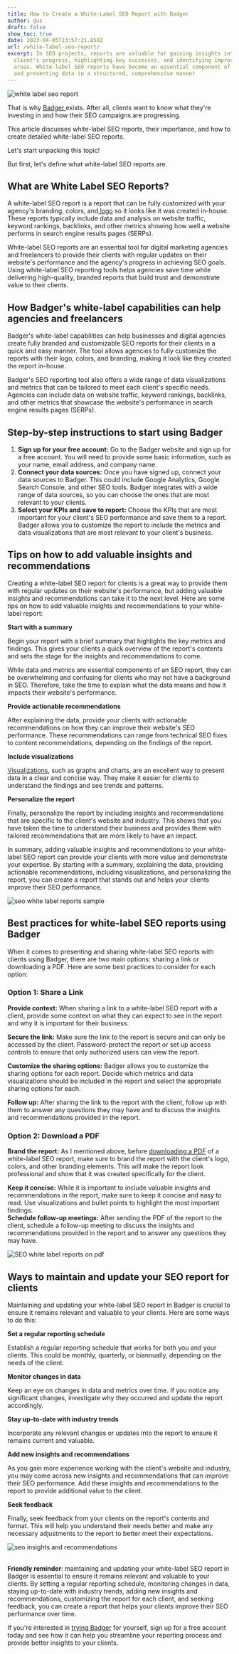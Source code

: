 ```yaml
---
title: How to Create a White-Label SEO Report with Badger
author: gus
draft: false
show_toc: true
date: 2023-04-05T13:57:21.858Z
url: /white-label-seo-report/
excerpt: In SEO projects, reports are valuable for gaining insights into a
  client's progress, highlighting key successes, and identifying improvement
  areas. White-label SEO reports have become an essential component of tracking
  and presenting data in a structured, comprehensive manner
---
```

![white label seo report ](/img/blog/badger-ultim.png)

That is why [Badger ](https://login.getbadger.io/u/login?state=hKFo2SB2YlZNVkprcXdkMU5kNV95QWVaWHYzN2lZZDBJVFhRZKFur3VuaXZlcnNhbC1sb2dpbqN0aWTZIFBuV2JrdWFKWVNYRXZIMmZYTTlQZDJCNWxYNGgxQ3Vzo2NpZNkgMTJtMUJLTHp6dDJQRWZ6RmFVRnhWM0NHSUM3c1FnTDU)exists. After all, clients want to know what they're investing in and how their SEO campaigns are progressing.

This article discusses white-label SEO reports, their importance, and how to create detailed white-label SEO reports.

Let's start unpacking this topic!

But first, let's define what white-label SEO reports are.

## What are White Label SEO Reports?

A white-label SEO report is a report that can be fully customized with your agency's branding, colors, and[ logo](https://getbadger.io/updates/badger-new-features-add-custom-logo-reorder-blocks-in-the-reports/) so it looks like it was created in-house. These reports typically include data and analysis on website traffic, keyword rankings, backlinks, and other metrics showing how well a website performs in search engine results pages (SERPs).

White-label SEO reports are an essential tool for digital marketing agencies and freelancers to provide their clients with regular updates on their website's performance and the agency's progress in achieving SEO goals. Using white-label SEO reporting tools helps agencies save time while delivering high-quality, branded reports that build trust and demonstrate value to their clients.

## How Badger's white-label capabilities can help agencies and freelancers

Badger's white-label capabilities can help businesses and digital agencies create fully branded and customizable SEO reports for their clients in a quick and easy manner. The tool allows agencies to fully customize the reports with their logo, colors, and branding, making it look like they created the report in-house.

Badger's SEO reporting tool also offers a wide range of data visualizations and metrics that can be tailored to meet each client's specific needs. Agencies can include data on website traffic, keyword rankings, backlinks, and other metrics that showcase the website's performance in search engine results pages (SERPs).

## Step-by-step instructions to start using Badger

1. **Sign up for your free account:** Go to the Badger website and sign up for a free account. You will need to provide some basic information, such as your name, email address, and company name.
2. **Connect your data sources:** Once you have signed up, connect your data sources to Badger. This could include Google Analytics, Google Search Console, and other SEO tools. Badger integrates with a wide range of data sources, so you can choose the ones that are most relevant to your clients.
3. **Select your KPIs and save to report:** Choose the KPIs that are most important for your client's SEO performance and save them to a report. Badger allows you to customize the report to include the metrics and data visualizations that are most relevant to your client's business.

## Tips on how to add valuable insights and recommendations

Creating a white-label SEO report for clients is a great way to provide them with regular updates on their website's performance, but adding valuable insights and recommendations can take it to the next level. Here are some tips on how to add valuable insights and recommendations to your white-label report:

**Start with a summary**

Begin your report with a brief summary that highlights the key metrics and findings. This gives your clients a quick overview of the report's contents and sets the stage for the insights and recommendations to come.

While data and metrics are essential components of an SEO report, they can be overwhelming and confusing for clients who may not have a background in SEO. Therefore, take the time to explain what the data means and how it impacts their website's performance.

**Provide actionable recommendations** 

After explaining the data, provide your clients with actionable recommendations on how they can improve their website's SEO performance. These recommendations can range from technical SEO fixes to content recommendations, depending on the findings of the report.

**Include visualizations** 

[Visualizations](https://getbadger.io/data-visualization-seo-seporting-guide/), such as graphs and charts, are an excellent way to present data in a clear and concise way. They make it easier for clients to understand the findings and see trends and patterns.

**Personalize the report**

Finally, personalize the report by including insights and recommendations that are specific to the client's website and industry. This shows that you have taken the time to understand their business and provides them with tailored recommendations that are more likely to have an impact.

In summary, adding valuable insights and recommendations to your white-label SEO report can provide your clients with more value and demonstrate your expertise. By starting with a summary, explaining the data, providing actionable recommendations, including visualizations, and personalizing the report, you can create a report that stands out and helps your clients improve their SEO performance.

![seo white label reports sample](/img/blog/sample-report-beyondeducation.es-badger-badger.gif)

## Best practices for white-label SEO reports using Badger

When it comes to presenting and sharing white-label SEO reports with clients using Badger, there are two main options: sharing a link or downloading a PDF. Here are some best practices to consider for each option:

### **Option 1: Share a Link**

**Provide context:** When sharing a link to a white-label SEO report with a client, provide some context on what they can expect to see in the report and why it is important for their business.

**Secure the link:** Make sure the link to the report is secure and can only be accessed by the client. Password-protect the report or set up access controls to ensure that only authorized users can view the report.

**Customize the sharing options:** Badger allows you to customize the sharing options for each report. Decide which metrics and data visualizations should be included in the report and select the appropriate sharing options for each.

**Follow up:** After sharing the link to the report with the client, follow up with them to answer any questions they may have and to discuss the insights and recommendations provided in the report.

### **Option 2: Download a PDF**

**Brand the report:** As I mentioned above, before [downloading a PDF](https://getbadger.io/updates/feature-announcement-pdf-report-download/) of a white-label SEO report, make sure to brand the report with the client's logo, colors, and other branding elements. This will make the report look professional and show that it was created specifically for the client.

**Keep it concise:** While it is important to include valuable insights and recommendations in the report, make sure to keep it concise and easy to read. Use visualizations and bullet points to highlight the most important findings.**\
Schedule follow-up meetings:** After sending the PDF of the report to the client, schedule a follow-up meeting to discuss the insights and recommendations provided in the report and to answer any questions they may have.

![SEO white label reports on pdf](/img/blog/31febd44-fae3-464a-902a-81c984ceb33b.png)

## Ways to maintain and update your SEO report for clients 

Maintaining and updating your white-label SEO report in Badger is crucial to ensure it remains relevant and valuable to your clients. Here are some ways to do this:

**Set a regular reporting schedule** 

Establish a regular reporting schedule that works for both you and your clients. This could be monthly, quarterly, or biannually, depending on the needs of the client.

**Monitor changes in data**

Keep an eye on changes in data and metrics over time. If you notice any significant changes, investigate why they occurred and update the report accordingly.

**Stay up-to-date with industry trends**

Incorporate any relevant changes or updates into the report to ensure it remains current and valuable.

**Add new insights and recommendations** 

As you gain more experience working with the client's website and industry, you may come across new insights and recommendations that can improve their SEO performance. Add these insights and recommendations to the report to provide additional value to the client.

**Seek feedback**

Finally, seek feedback from your clients on the report's contents and format. This will help you understand their needs better and make any necessary adjustments to the report to better meet their expectations.

![seo insights and recommendations](/img/blog/badger-.png)

**\
Friendly reminder**: maintaining and updating your white-label SEO report in Badger is essential to ensure it remains relevant and valuable to your clients. By setting a regular reporting schedule, monitoring changes in data, staying up-to-date with industry trends, adding new insights and recommendations, customizing the report for each client, and seeking feedback, you can create a report that helps your clients improve their SEO performance over time.

If you're interested in [trying Badger](https://login.getbadger.io/u/login?state=hKFo2SB2YlZNVkprcXdkMU5kNV95QWVaWHYzN2lZZDBJVFhRZKFur3VuaXZlcnNhbC1sb2dpbqN0aWTZIFBuV2JrdWFKWVNYRXZIMmZYTTlQZDJCNWxYNGgxQ3Vzo2NpZNkgMTJtMUJLTHp6dDJQRWZ6RmFVRnhWM0NHSUM3c1FnTDU) for yourself, sign up for a free account today and see how it can help you streamline your reporting process and provide better insights to your clients.